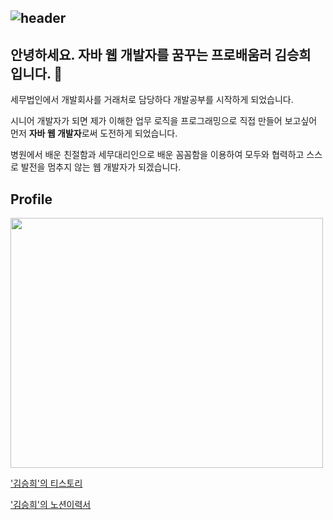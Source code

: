 
![header](https://capsule-render.vercel.app/api?type=rounded&color=8977AD&section=header&text=good-luck-sh's%20github&fontColor=ffffff)
---
안녕하세요. 자바 웹 개발자를 꿈꾸는 프로배움러 김승희 입니다.  👋
---
세무법인에서 개발회사를 거래처로 담당하다 개발공부를 시작하게 되었습니다. </br>

시니어 개발자가 되면 제가 이해한 업무 로직을 프로그래밍으로 직접 만들어 보고싶어 먼저 **자바 웹 개발자**로써 도전하게 되었습니다. </br>

병원에서 배운 친절함과 세무대리인으로 배운 꼼꼼함을 이용하여 모두와 협력하고 스스로 발전을 멈추지 않는 웹 개발자가 되겠습니다.</br>


Profile
---
<img src="https://user-images.githubusercontent.com/79691180/147713691-f73f7c28-25a8-4d9f-95fb-c18feb1722c3.jpg" width="500" height="400">

['김승희'의 티스토리](https://lionpower.tistory.com/)</br>

['김승희'의 노션이력서](https://www.notion.so/13d0c535a49d41f3bf6959c6553afb64)

